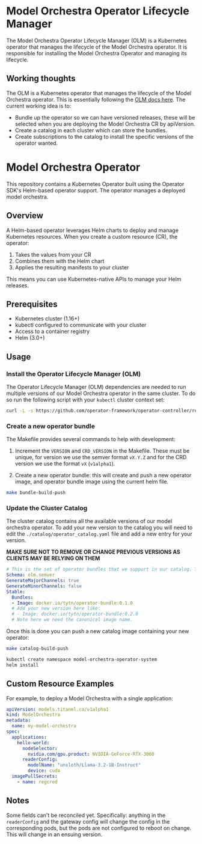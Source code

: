 # Model Orchestra Operator Lifecycle Manager

The Model Orchestra Operator Lifecycle Manager (OLM) is a Kubernetes operator that manages the lifecycle of the Model Orchestra operator. It is responsible for installing the Model Orchestra Operator and managing its lifecycle.

## Working thoughts

The OLM is a Kubernetes operator that manages the lifecycle of the Model Orchestra operator. This is essentially following the [OLM docs here](https://olm.operatorframework.io/docs/tasks/). The current working idea is to:
* Bundle up the operator so we can have versioned releases, these will be selected when you are deploying the Model Orchestra CR by apiVersion.
* Create a catalog in each cluster which can store the bundles. 
* Create subscriptions to the catalog to install the specific versions of the operator wanted.

# Model Orchestra Operator

This repository contains a Kubernetes Operator built using the Operator SDK's
Helm-based operator support. The operator manages a deployed model orchestra.

## Overview

A Helm-based operator leverages Helm charts to deploy and manage Kubernetes
resources. When you create a custom resource (CR), the operator:

1. Takes the values from your CR
2. Combines them with the Helm chart
3. Applies the resulting manifests to your cluster

This means you can use Kubernetes-native APIs to manage your Helm releases.

## Prerequisites

- Kubernetes cluster (1.16+)
- kubectl configured to communicate with your cluster
- Access to a container registry
- Helm (3.0+)

## Usage

### Install the Operator Lifecycle Manager (OLM)

The Operator Lifecycle Manager (OLM) dependencies are needed to run multiple versions of our Model Orchestra operator in the same cluster. To do so run the following script with your `kubectl` cluster context set:

```bash
curl -L -s https://github.com/operator-framework/operator-controller/releases/latest/download/install.sh | bash -s
```

### Create a new operator bundle

The Makefile provides several commands to help with development:

1. Increment the `VERSION` and `CRD_VERSION` in the Makefile. These must be unique, for version we use the semver format `vX.Y.Z` and for the CRD version we use the format `vX` (`v1alpha1`).

2. Create a new operator bundle: this will create and push a new operator image, and operator bundle image using the current helm file.
```bash
make bundle-build-push
```

### Update the Cluster Catalog

The cluster catalog contains all the available versions of our model orchestra operator. To add your new version to the catalog you will need to edit the `./catalog/operator_catalog.yaml` file and add a new entry for your version.

**MAKE SURE NOT TO REMOVE OR CHANGE PREVIOUS VERSIONS AS CLIENTS MAY BE RELYING ON THEM**

```yaml
# This is the set of operator bundles that we support in our catalog. To add another version of the operator, add another bundle to the list.
Schema: olm.semver
GenerateMajorChannels: true
GenerateMinorChannels: false
Stable:
  Bundles:
  - Image: docker.io/tytn/operator-bundle:0.1.0
  # Add your new version here like:
  # - Image: docker.io/tytn/operator-bundle:0.2.0
  # Note here we need the canonical image name.
```

Once this is done you can push a new catalog image containing your new operator:

```bash
make catalog-build-push
```

```bash
kubectl create namespace model-orchestra-operator-system
helm install 
```

## Custom Resource Examples

For example, to deploy a Model Orchestra with a single application:

```yaml
apiVersion: models.titanml.co/v1alpha1
kind: ModelOrchestra
metadata:
  name: my-model-orchestra
spec:
  applications:
    hello-world:
      nodeSelector:
        nvidia.com/gpu.product: NVIDIA-GeForce-RTX-3060
      readerConfig:
        modelName: "unsloth/Llama-3.2-1B-Instruct"
        device: cuda
  imagePullSecrets:
    - name: regcred
```

## Notes

Some fields can't be reconciled yet. Specifically: anything in the
`readerConfig` and the gateway config will change the config in the
corresponding pods, but the pods are not configured to reboot on change.
This will change in an ensuing version.
